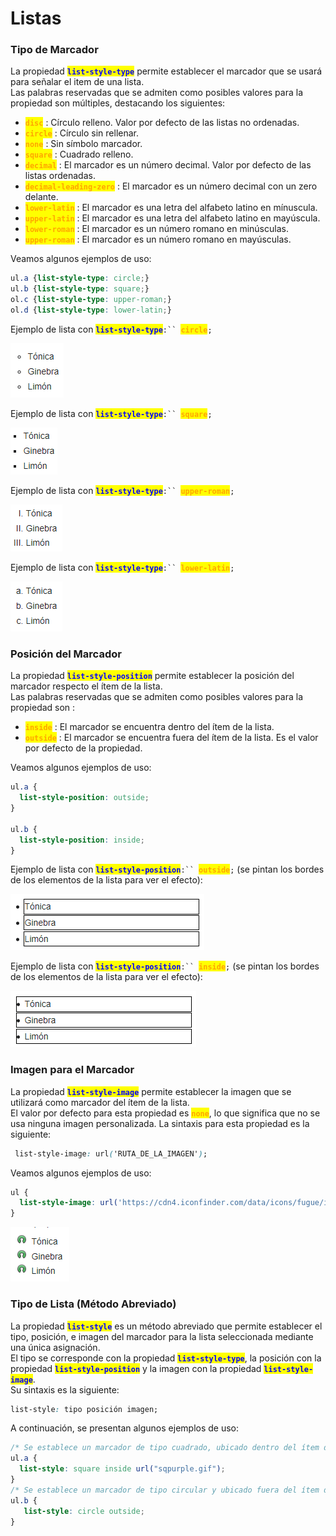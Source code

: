 # Listas

### Tipo de Marcador

La propiedad <mark style="color:blue;">**`list-style-type`**</mark> permite establecer el marcador que se usará para señalar el item de una lista.\
Las palabras reservadas que se admiten como posibles valores para la propiedad son múltiples, destacando los siguientes:

* <mark style="color:orange;">**`disc`**</mark> : Círculo relleno. Valor por defecto de las listas no ordenadas.
* <mark style="color:orange;">**`circle`**</mark> : Círculo sin rellenar.
* <mark style="color:orange;">**`none`**</mark> : Sin símbolo marcador.
* <mark style="color:orange;">**`square`**</mark> : Cuadrado relleno.
* <mark style="color:orange;">**`decimal`**</mark> : El marcador es un número decimal. Valor por defecto de las listas ordenadas.
* <mark style="color:orange;">**`decimal-leading-zero`**</mark> : El marcador es un número decimal con un zero delante.
* <mark style="color:orange;">**`lower-latin`**</mark> : El marcador es una letra del alfabeto latino en mínuscula.
* <mark style="color:orange;">**`upper-latin`**</mark> : El marcador es una letra del alfabeto latino en mayúscula.
* <mark style="color:orange;">**`lower-roman`**</mark> : El marcador es un número romano en minúsculas.
* <mark style="color:orange;">**`upper-roman`**</mark> : El marcador es un número romano en mayúsculas.

Veamos algunos ejemplos de uso:

```css
ul.a {list-style-type: circle;}
ul.b {list-style-type: square;}
ol.c {list-style-type: upper-roman;}
ol.d {list-style-type: lower-latin;}
```

Ejemplo de lista con <mark style="color:blue;">**`list-style-type`**</mark>`:`` `<mark style="color:orange;">**`circle`**</mark>`;`

<img src="../.gitbook/assets/image (16).png" alt="" data-size="original">

Ejemplo de lista con <mark style="color:blue;">**`list-style-type`**</mark>`:`` `<mark style="color:orange;">**`square`**</mark>`;`

![](<../.gitbook/assets/image (9).png>)

Ejemplo de lista con <mark style="color:blue;">**`list-style-type`**</mark>`:`` `<mark style="color:orange;">**`upper-roman`**</mark>`;`

![](<../.gitbook/assets/image (1).png>)

Ejemplo de lista con <mark style="color:blue;">**`list-style-type`**</mark>`:`` `<mark style="color:orange;">**`lower-latin`**</mark>`;`

![](<../.gitbook/assets/image (6).png>)

### Posición del Marcador

La propiedad <mark style="color:blue;">**`list-style-position`**</mark> permite establecer la posición del marcador respecto el ítem de la lista.\
Las palabras reservadas que se admiten como posibles valores para la propiedad son :

* <mark style="color:orange;">**`inside`**</mark> : El marcador se encuentra dentro del ítem de la lista.
* <mark style="color:orange;">**`outside`**</mark> : El marcador se encuentra fuera del ítem de la lista. Es el valor por defecto de la propiedad.

Veamos algunos ejemplos de uso:

```css
ul.a {
  list-style-position: outside;
}

ul.b {
  list-style-position: inside;
}
```

Ejemplo de lista con <mark style="color:blue;">**`list-style-position`**</mark>`:`` `<mark style="color:orange;">**`outside`**</mark>`;` (se pintan los bordes de los elementos de la lista para ver el efecto):

![](<../.gitbook/assets/image (5).png>)

Ejemplo de lista con <mark style="color:blue;">**`list-style-position`**</mark>`:`` `<mark style="color:orange;">**`inside`**</mark>`;` (se pintan los bordes de los elementos de la lista para ver el efecto):

![](<../.gitbook/assets/image (8).png>)

### Imagen para el Marcador

La propiedad <mark style="color:blue;">**`list-style-image`**</mark> permite establecer la imagen que se utilizará como marcador del ítem de la lista.\
El valor por defecto para esta propiedad es <mark style="color:orange;">**`none`**</mark>, lo que significa que no se usa ninguna imagen personalizada. La sintaxis para esta propiedad es la siguiente:

```css
 list-style-image: url('RUTA_DE_LA_IMAGEN');
```

Veamos algunos ejemplos de uso:

```css
ul {
  list-style-image: url('https://cdn4.iconfinder.com/data/icons/fugue/icon_shadowless/open-source.png');
}
```

![](<../.gitbook/assets/image (13).png>)

### Tipo de Lista (Método Abreviado)

La propiedad <mark style="color:blue;">**`list-style`**</mark> es un método abreviado que permite establecer el tipo, posición, e imagen del marcador para la lista seleccionada mediante una única asignación.\
El tipo se corresponde con la propiedad <mark style="color:blue;">**`list-style-type`**</mark>, la posición con la propiedad <mark style="color:blue;">**`list-style-position`**</mark> y la imagen con la propiedad <mark style="color:blue;">**`list-style-image`**</mark>.\
Su sintaxis es la siguiente:

```css
list-style: tipo posición imagen;
```

A continuación, se presentan algunos ejemplos de uso:

```css
/* Se establece un marcador de tipo cuadrado, ubicado dentro del ítem de la lista y cuya imagen se encuentra en el fichero local sqpurple.gif */
ul.a {
  list-style: square inside url("sqpurple.gif");
}
/* Se establece un marcador de tipo circular y ubicado fuera del ítem de la lista */
ul.b {
   list-style: circle outside;
}
```

